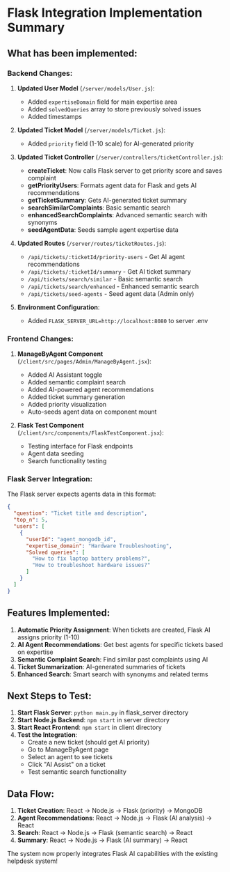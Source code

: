 # Flask Integration Implementation Summary

## What has been implemented:

### Backend Changes:

1. **Updated User Model** (`/server/models/User.js`):
   - Added `expertiseDomain` field for main expertise area
   - Added `solvedQueries` array to store previously solved issues
   - Added timestamps

2. **Updated Ticket Model** (`/server/models/Ticket.js`):
   - Added `priority` field (1-10 scale) for AI-generated priority

3. **Updated Ticket Controller** (`/server/controllers/ticketController.js`):
   - **createTicket**: Now calls Flask server to get priority score and saves complaint
   - **getPriorityUsers**: Formats agent data for Flask and gets AI recommendations
   - **getTicketSummary**: Gets AI-generated ticket summary
   - **searchSimilarComplaints**: Basic semantic search
   - **enhancedSearchComplaints**: Advanced semantic search with synonyms
   - **seedAgentData**: Seeds sample agent expertise data

4. **Updated Routes** (`/server/routes/ticketRoutes.js`):
   - `/api/tickets/:ticketId/priority-users` - Get AI agent recommendations
   - `/api/tickets/:ticketId/summary` - Get AI ticket summary
   - `/api/tickets/search/similar` - Basic semantic search
   - `/api/tickets/search/enhanced` - Enhanced semantic search
   - `/api/tickets/seed-agents` - Seed agent data (Admin only)

5. **Environment Configuration**:
   - Added `FLASK_SERVER_URL=http://localhost:8080` to server .env

### Frontend Changes:

1. **ManageByAgent Component** (`/client/src/pages/Admin/ManageByAgent.jsx`):
   - Added AI Assistant toggle
   - Added semantic complaint search
   - Added AI-powered agent recommendations
   - Added ticket summary generation
   - Added priority visualization
   - Auto-seeds agent data on component mount

2. **Flask Test Component** (`/client/src/components/FlaskTestComponent.jsx`):
   - Testing interface for Flask endpoints
   - Agent data seeding
   - Search functionality testing

### Flask Server Integration:

The Flask server expects agents data in this format:
```json
{
  "question": "Ticket title and description",
  "top_n": 5,
  "users": [
    {
      "userId": "agent_mongodb_id",
      "expertise_domain": "Hardware Troubleshooting",
      "Solved queries": [
        "How to fix laptop battery problems?",
        "How to troubleshoot hardware issues?"
      ]
    }
  ]
}
```

## Features Implemented:

1. **Automatic Priority Assignment**: When tickets are created, Flask AI assigns priority (1-10)
2. **AI Agent Recommendations**: Get best agents for specific tickets based on expertise
3. **Semantic Complaint Search**: Find similar past complaints using AI
4. **Ticket Summarization**: AI-generated summaries of tickets
5. **Enhanced Search**: Smart search with synonyms and related terms

## Next Steps to Test:

1. **Start Flask Server**: `python main.py` in flask_server directory
2. **Start Node.js Backend**: `npm start` in server directory  
3. **Start React Frontend**: `npm start` in client directory
4. **Test the Integration**:
   - Create a new ticket (should get AI priority)
   - Go to ManageByAgent page
   - Select an agent to see tickets
   - Click "AI Assist" on a ticket
   - Test semantic search functionality

## Data Flow:

1. **Ticket Creation**: React → Node.js → Flask (priority) → MongoDB
2. **Agent Recommendations**: React → Node.js → Flask (AI analysis) → React
3. **Search**: React → Node.js → Flask (semantic search) → React
4. **Summary**: React → Node.js → Flask (AI summary) → React

The system now properly integrates Flask AI capabilities with the existing helpdesk system!
